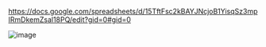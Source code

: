 https://docs.google.com/spreadsheets/d/15TftFsc2kBAYJNcjoB1YisqSz3mpIRmDkemZsal18PQ/edit?gid=0#gid=0

![image](https://github.com/user-attachments/assets/769c4ccc-b2e2-4eee-bd34-2b0566cf06ec)
